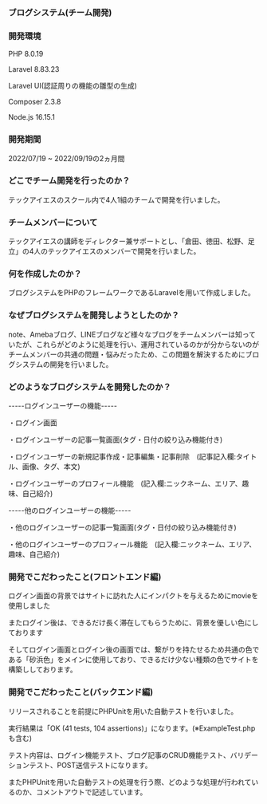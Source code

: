 ### ブログシステム(チーム開発)


### 開発環境

PHP 8.0.19

Laravel 8.83.23

Laravel UI(認証周りの機能の雛型の生成)

Composer 2.3.8

Node.js 16.15.1


### 開発期間

2022/07/19 ~ 2022/09/19の2ヵ月間


### どこでチーム開発を行ったのか？

テックアイエスのスクール内で4人1組のチームで開発を行いました。


### チームメンバーについて

テックアイエスの講師をディレクター兼サポートとし、「倉田、徳田、松野、足立」の4人のテックアイエスのメンバーで開発を行いました。


### 何を作成したのか？

ブログシステムをPHPのフレームワークであるLaravelを用いて作成しました。


### なぜブログシステムを開発しようとしたのか？

note、Amebaブログ、LINEブログなど様々なブログをチームメンバーは知っていたが、これらがどのように処理を行い、運用されているのかが分からないのがチームメンバーの共通の問題・悩みだったため、この問題を解決するためにブログシステムの開発を行いました。


### どのようなブログシステムを開発したのか？

-----ログインユーザーの機能-----

・ログイン画面

・ログインユーザーの記事一覧画面(タグ・日付の絞り込み機能付き)

・ログインユーザーの新規記事作成・記事編集・記事削除　(記事記入欄:タイトル、画像、タグ、本文)

・ログインユーザーのプロフィール機能　(記入欄:ニックネーム、エリア、趣味、自己紹介)

-----他のログインユーザーの機能-----

・他のログインユーザーの記事一覧画面(タグ・日付の絞り込み機能付き)

・他のログインユーザーのプロフィール機能　(記入欄:ニックネーム、エリア、趣味、自己紹介)


### 開発でこだわったこと(フロントエンド編)
ログイン画面の背景ではサイトに訪れた人にインパクトを与えるためにmovieを使用しました

またログイン後は、できるだけ長く滞在してもらうために、背景を優しい色にしております

そしてログイン画面とログイン後の画面では、繋がりを持たせるため共通の色である「砂浜色」をメインに使用しており、できるだけ少ない種類の色でサイトを構築ししております。


### 開発でこだわったこと(バックエンド編)
リリースされることを前提にPHPUnitを用いた自動テストを行いました。

実行結果は「OK (41 tests, 104 assertions)」になります。(※ExampleTest.phpも含む)

テスト内容は、ログイン機能テスト、ブログ記事のCRUD機能テスト、バリデーションテスト、POST送信テストになります。

またPHPUnitを用いた自動テストの処理を行う際、どのような処理が行われているのか、コメントアウトで記述しています。







